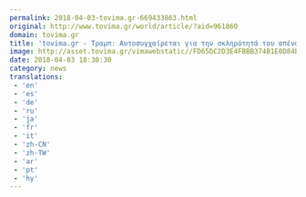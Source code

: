 ```yaml
---
permalink: 2018-04-03-tovima.gr-669433863.html
original: http://www.tovima.gr/world/article/?aid=961860
domain: tovima.gr
title: 'tovima.gr - Τραμπ: Αυτοσυγχαίρεται για την σκληρότητά του απέναντι στον Πούτιν'
image: http://asset.tovima.gr/vimawebstatic//FD65DC2D3E4FBBB374B1E0D84B666708.jpg
date: 2018-04-03 18:30:30
category: news
translations: 
 - 'en'
 - 'es'
 - 'de'
 - 'ru'
 - 'ja'
 - 'fr'
 - 'it'
 - 'zh-CN'
 - 'zh-TW'
 - 'ar'
 - 'pt'
 - 'hy'
---
```


